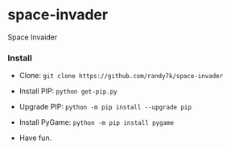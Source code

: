 # space-invader
Space Invaider


### Install

  - Clone: `git clone https://github.com/randy7k/space-invader`

  - Install PIP: `python get-pip.py`

  - Upgrade PIP: `python -m pip install --upgrade pip`

  - Install PyGame: `python -m pip install pygame`

  - Have fun.
